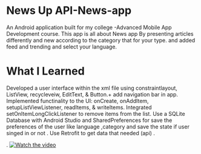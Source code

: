 # News Up API-News-app
An Android  application built for my college -Advanced Mobile App  Development course.
This app is all about News app 
By presenting articles differently and new according to the category that for your type. and added feed and trending and select your language. 


# What I Learned
Developed a user interface within the xml file using  constraintlayout, ListView, recycleveiw, EditText, & Button.+ add navigation bar in app.
Implemented functinality to the UI: onCreate, onAddItem, setupListViewListener, readItems, & writeItems.
Integrated setOnItemLongClickListener to remove items from the list.
Use a SQLite Database with Android Studio and SharedPreferences for save the preferences of the user like language ,category and save the state if user singed in or not .
Use Retrofit to get data that needed (api) .


.
[![Watch the video](https://j.gifs.com/k2Lp7v.gif)](https://youtube.com/shorts/_q2Vp_K9qBc?feature=share)

